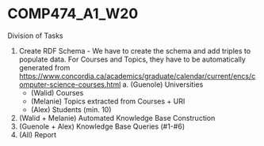 # COMP474_A1_W20

Division of Tasks
1. Create RDF Schema - We have to create the schema and add triples to populate data. For Courses and Topics, they have to be automatically generated from https://www.concordia.ca/academics/graduate/calendar/current/encs/computer-science-courses.html
a. (Guenole) Universities
	- (Walid) Courses
	- (Melanie) Topics extracted from Courses + URI 
	- (Alex) Students (min. 10)
2. (Walid + Melanie) Automated Knowledge Base Construction
3. (Guenole + Alex) Knowledge Base Queries (#1-#6)
4. (All) Report
